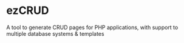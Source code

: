 # ezCRUD
A tool to generate CRUD pages for PHP applications, with support to multiple database systems &amp; templates
